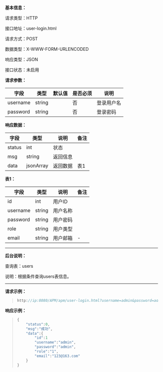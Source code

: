 **基本信息：**



请求类型：HTTP



接口地址：user-login.html



请求方式：POST



数据类型：X-WWW-FORM-URLENCODED



响应类型：JSON



接口状态：未启用



**请求参数：**



| **字段** | **类型** | **默认值** | **是否必须** | **说明** |
| --- | --- | --- | --- | --- |
| username | string | | 否 | 登录用户名 |
| password | string | | 否 | 登录密码 |



**响应数据：**



| **字段** | **类型** | **说明** | **备注** |
| --- | --- | --- | --- |
| status | int | 状态 | |
| msg | string | 返回信息 | |
| data | jsonArray | 返回数据 | 表1 |



**表1：**



| **字段** | **类型** | **说明** | **备注** |
| --- | --- | --- | --- |
| id | int | 用户ID | |
| username | string | 用户名称 | |
| password | string | 用户密码 | |
| role | string | 用户类型 | |
| email | string | 用户邮箱| - |



---



**后台说明：**



查询表：users



说明：根据条件查询users表信息。



---



**请求示例：**



> ```js
> http://ip:8080/APM/apm/user-login.html?username=admin&password=admin
> ```



**响应示例：**



> ```js
> {
>     "status":0,
>     "msg":"成功",
>     "data":{
>         "id":1
>         "username":"admin",
>         "password":"admin",
>         "role":"1",
>         "email":"123@163.com"
>     }
> }
> ```
